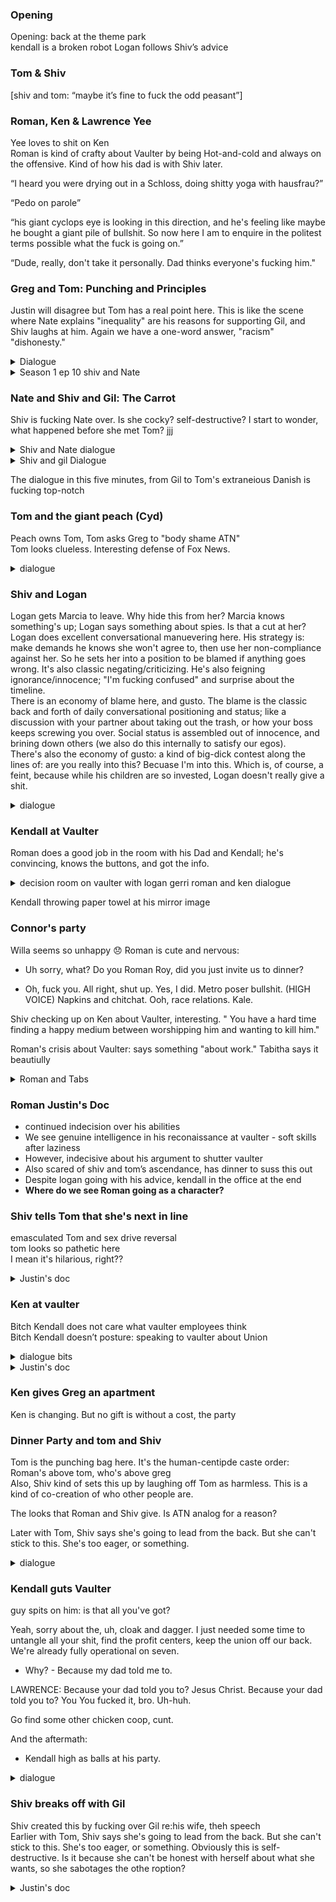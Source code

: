 ### Opening
Opening: back at the theme park  
kendall is a broken robot
Logan follows Shiv’s advice

### Tom & Shiv
[shiv and tom: “maybe it’s fine to fuck the odd peasant”]


### Roman, Ken & Lawrence Yee
Yee loves to shit on Ken  
Roman is kind of crafty about Vaulter by being Hot-and-cold and always on the offensive. Kind of how his dad is with Shiv later.  

“I heard you were drying out in a Schloss, doing shitty yoga with hausfrau?”  

“Pedo on parole”

 “his giant cyclops eye is looking in this direction, and he's feeling like maybe he bought a giant pile of bullshit. So now here I am to enquire in the politest terms possible what the fuck is going on.”

“Dude, really, don't take it personally.  Dad thinks everyone's fucking him."

### Greg and Tom: Punching and Principles
Justin will disagree but Tom has a real point here. This is like the scene where Nate explains "inequality" are his reasons for supporting Gil, and Shiv laughs at him. Again we have a one-word answer, "racism" "dishonesty." 
<details>
  <summary>Dialogue</summary>

**T:**  It's Logan's G-spot.  I can finger-bang him all night long.  I'm a direct direct report.  What? 

**G:**  Sure, just ATN? It's It's like - kind of against my principles.  

**T:**  Your principles? Greg, don't be an asshole. You don't have principles.

**G:**  Dude, ATN is a very toxic element in the culture.

**T:**  Oh, seriously? Okay, name me one principle that you have.

**G:**  I don't know, like, I'm against racism.

**T:**  Bullshit.  I'm against racism.  Everybody's against racism.  What else?

**G:**  Like, don't lie.  

**T:**  Fuck off.  

**G:**  Like, if you're the news, you--

**T:**  Fuck off!   That's your principle?   

**G:** Yeah, dude.  

**T:**  Greg, this is not fucking Charles Dickens world, okay? You don't go around talking about principles.  We're all trying to do the right thing, of course we are.  But come on, man! Man the fuck up!  

**G:** (MUTTERING) Okay, I am manned, man.

</details>

<details>
  <summary> Season 1 ep 10 shiv and Nate </summary>
  What was that text message you sent before? Some kind of anti-proposal? "I won't do it if you won't"?
  
  Look, I just spoke to Gil, and it sounds like, well, he thought he was being very subtle and all, but something has happened, and I wondered what the fuck that was.

Happened with what? 

In terms of burying whatever it is we know and not being afraid of ATN anymore.

Oh.  Well, that's an interesting perspective.

I brought you in.

What did I do? I'm gonna make him win.

He's gonna win anyway.

I might not agree.

Well, yeah, look, I don't want to play the bleeding heart here, but there is a reason I work with him, and it's because of inequality, and--

Oh! Inequality! Well, if you can't handle it, then fuck off.

Who are you? 

I'm Shiv fucking Roy.  And I'm gonna have two very grateful people the next president and my father.

</details>

### Nate and Shiv and Gil: The Carrot
Shiv is fucking Nate over. Is she cocky? self-destructive? I start to wonder, what happened before she met Tom?
jjj
<details>

<summary> Shiv and Nate dialogue </summary>
So did he actually even see my draft? Uh no.
In the end, I just thought the draft Kelly and I did had more, uh, goodness.
As in ? As in it had the quality of being good rather than the attributes of being shitty.
NATE: Um, just also re Kelly, little sidebar.
Can you not tell people about us? Oh, but there is no us.
Right.
but there was an us, and the problem is, my wife doesn't know about it.
Oh, but my husband absolutely does know about it, so I guess that's, what, it's your problem? We had the affair.
We didn't have the conversation about telling people we had the affair.
I'm sorry, Nate, did you want a conference call to discuss how to tell your wife we fucked? - (APPLAUSE) - 
</details>

<details>
 <summary> Shiv and gil Dialogue </summary>
 Great.
They're eating out of my ass crack.
Offered me use of the fucking jet on the weekend.
Uh, yeah, I mean, the legals are wonky and the optics are shitty, but (CHUCKLES) go ahead.
Look.
You don't look a gift Boeing in the teeth.
Right? Right? - No.
- I'll be so much fresher.
Excuse us for a second.
I just wanna Ma'am, listen.
Long road to travel and all of that, but the compass points to Pennsylvania Avenue.
I have to start thinking about appointments.
I'm thinking about Chief of Staff.
Uh Oh, wow.
- Yeah.
- (CHUCKLES) I mean, can you imagine the look of fear in their eyes when they see you coming at them? Those corpulent old white fucks.
- (CHUCKLES) - Huh? How's that for a carrot? Hm?

</details>


The dialogue in this five minutes, from Gil to Tom's extraneious Danish is fucking top-notch

### Tom and the giant peach (Cyd)
Peach owns Tom, Tom asks Greg to "body shame ATN"  
Tom looks clueless. Interesting defense of Fox News. 

<details> <summary> dialogue </summary>

So that's where we shape the debate.

Ooh, cool shit.  And I love the way the debate keeps on getting shaped like a burning cross.  (LAUGHS) 

You don't share our news values.  

Oh, I'm kidding.  I'm kidding.  I get it.  I'm from the Midwest.  You know, my mom's friend, Deb, weighs, like, 300 pounds, and she's pissed as fuck about practically everything, so, you know, trust me, I'm down.
I get it.  Besides, what Logan wants, Logan gets, right? 

Logan doesn't set our news agenda.  

Oh.  (LAUGHS) No, of course he doesn't.  I know, it's so weird, huh? He happens to own a news company and they say exactly what he thinks. 

If Logan had to tell me or any of my news editors what to run or what the angle was, we would be fucked.  That is not how it works.  This isn't mind control.  We hire people who want to work here.  and we serve a demographic of highly, highly intelligent viewers, who are really tired of being patronized elsewhere by latte-sipping douchebags with hundred-dollar haircuts.  You've got the cool job title, you've got freedom of movement.  Why don't you take a look somewhere more comfy? Entertainment?

    
    <br>


 Like, find the excess, okay? Find the extraneous Danish, the surfeit of stationary, the the lazy cleaner, the mail guy who walks slow.
Okay? Snuffle out waste, pig man.
Okay, I'll do the penthouse, you do the basement.

</details>


### Shiv and Logan
Logan gets Marcia to leave. Why hide this from her? Marcia knows something's up; Logan says something about spies. Is that a cut at her?  
Logan does excellent conversational manuevering here. His strategy is: make demands he knows she won't agree to, then use her non-compliance against her. So he sets her into a position to be blamed if anything goes wrong. It's also classic negating/criticizing. He's also feigning ignorance/innocence; "I'm fucking confused" and surprise about the timeline.  
There is an economy of blame here, and gusto. The blame is the classic back and forth of daily conversational positioning and status; like a discussion with your partner about taking out the trash, or how your boss keeps screwing you over.  Social status is assembled out of innocence, and brining down others (we also do this internally to satisfy our egos).  
There's also the economy of gusto: a kind of big-dick contest along the lines of: are you really into this? Becuase I'm into this. Which is, of course, a feint, because while his children are so invested, Logan doesn't really give a shit.   

<details> <summary> dialogue </summary>
(To Marcia): Can you check if Richard's turned off that fuckin' Alexa? Not just off, unplugged.  I've got enough spies after me without Bezos in here too.  Okay?   
Right.  
(FOOTSTEPS MOVING AWAY) LOGAN: So here's how I see it.  
Come in.  
Six months with Gerri, six months with Karl.  
Hong Kong for, say, another 12.  
Uh, Berlin, or London.  
Management training program for six.  
Come back, spend 12 months alongside me.  
And when you're ready, I'll step aside.  
Wow, Dad, that's a lot of months.  
It's an appropriate amount of months.  
Also, management training program? Roman's COO.  
You have a toddler with a hard-on for chief operating officer, and I'm going through a management training program? You're a young woman with no experience.  
A woman.  
That's a minus.  
Well, of course it's a fucking minus! I didn't make the world!  
SHIV: You make a small part of it.  
If that doesn't work for you, what does? 
That's a fucking That's a three-year timeline.   
Okay.  So why don't you come in tomorrow and spend the day with me? 
Oh, Jesus Christ, Dad.  
What?  
I need time, I I haven't even told Tom yet.  
- Tell him.  
- And there's Gil.  I have a job, I can't just come running to you.  
What is it, Siobhan, too slow or too fast? Because I'm fucking confused.  
Dad, I want this.  It's just about the process.  
Okay.  
SHIV: Okay? So you wanna get into it?  
Not now.  I'm busy.  Proxy statement.  You didn't give me any warning.  
- All right.  
- I mean, you know, tomorrow night could work? -
- Tomorrow? Uh (BLOWS RASPBERRY) Yeah, let me take a look.  
Oh, is that no good for you? 
I'm around.  - I'm excited.  
Mm-hmm.  Me too.   
I'll get back to you tomorrow - on the names for the board.  
- Mm-hmm.  
- Love you.  
- I love you.  
Goodnight.  
All right.  

</details>



### Kendall at Vaulter
Roman does a good job in the room with his Dad and Kendall; he's convincing, knows the buttons, and got the info. 
<details>
 <summary> decision room on vaulter with logan gerri roman and ken dialogue </summary>
KEN: Uh, ethos and culture are leading edge.
And, um, in my view, it's fixable.
It's funny how these fuck-ups always make the bottom line look fatter.
All they need is adults in the room.
Accounting team, analytics team, and, uh, investment.
We burn 50 million for a few years, we make it the best thing in the world.
Oh, is that all? Well, you always say "Gotta burn to turn."

LOGAN: Romulus, what's your read? 

You know, it's interesting, Dad, because I hear everything that he's saying, and it actually It almost sounds like a good pitch.  But I call bullshit.  I spent some time down there, and I'm just not seeing it.  Now, I don't know exactly what they're doing, but they're fakes.  Fucking beehives, almond milk, and "Take another week on that report, Matilda." It smells wrong, and they're hiding shit.  Speaking of hiding shit, I took a couple of their staffers out, I got them shitfaced, and apparently, they're looking to unionize, and fucking soon.

Logan: Oh, yeah? 

ROMAN: Pay transparency, bargaining rights.
Just nasty, tangly shit.  And it's not a body pit, whatever the fuck a body pit is.  It's a fucking muesli pit, and doesn't fit with our core, you know values.  So now I'm thinking we just shutter the fucker.

Close it? That's chunky.

Come I mean He doesn't know what he's talking about.  That's just insane.
Gerri: The write-down on that would be what? It's a bitter pill.

Come on, I mean, i i in the middle of a proxy fight when we've got Stewy and Sandy taking out full-page ads in the Journal attacking us for pissing capital up the wall? It It I mean, it makes us look weak.

No, it makes us look ruthless.  
And actually, I do know what I'm fucking talking about.
Dad, what the fuck are we doing? Show me the bloat anywhere else in this company.
Where is it? You show me.
Show me the waste that we're letting these fuckers get away with.
Fine, so we restructure them and we grow them ROMAN: I think if we don't shutter it, then we gut it.
We carve that shit like a pumpkin.
</details>

Kendall throwing paper towel at his mirror image  

### Connor's party
Willa seems so unhappy  😞
Roman is cute and nervous: 

- Uh sorry, what? Do you Roman Roy, did you just invite us to dinner? 

- Oh, fuck you.  All right, shut up.  Yes, I did.  Metro poser bullshit.  (HIGH VOICE) Napkins and chitchat.  Ooh, race relations.  Kale.


Shiv checking up on Ken about Vaulter, interesting.  " You have a hard time finding a happy medium between worshipping him and wanting to kill him."

Roman's crisis about Vaulter: says something "about work." Tabitha says it beautiully
<details> <summary> Roman and Tabs </summary>
R: The Vaulter thing.  
TABITHA: Mm.  
Gutting it.  
R: What if it's the wrong thing? I thought your dad agreed with you? Uh, yeah, he did.  And now they're doing it.  They're actually doing the thing that I said.  
TABITHA: Fuck.  Think maybe you just did your job.  Shall we get some more champagne?   
R: I mean It could be right.  It might not be, but it could be.  
R: Maybe I'm smart.  
T: Sure.  Maybe.  You did a thing.  Mazel tov.  

</details>

### Roman Justin's Doc
- continued indecision over his abilities
- We see genuine intelligence in his reconaissance at vaulter - soft skills after laziness
- However, indecisive about his argument to shutter vaulter
- Also scared of shiv and tom’s ascendance, has dinner to suss this out
- Despite logan going with his advice, kendall in the office at the end
- **Where do we see Roman going as a character?**

### Shiv tells Tom that she's next in line
emasculated Tom and sex drive reversal   
tom looks so pathetic here  
I mean it's hilarious, right??  

<details> <summary> Justin's doc </summary>

Shiv and Tom Relationship

Shiv finally reveals truth about the position to Tom

Macfadden does a great job acting someone clearly dismayed who is hiding it

Enjoy the two conversations and how the libido changes

Why Tom wants to have sex in the morning but not evening is obvious, but why does shiv change in the reverse?  What does this tell us about her character?

Tom takes over at fox news and basically just wants to cut costs in the short term to make a name for himself

Fox news lady cyd peach, latte liberals

Go to dinner with Roman/Shiv and Tom snaps at Shiv as they continue to treat him like a peasant/2nd class/garbage “look like a divorce attorney from the twin cities”

**Clearly there is tension on Tom’s side that is bubbling up.  Where do we see this relationship going?**
</details>

### Ken at vaulter
Bitch Kendall does not care what vaulter employees think  
Bitch Kendall  doesn’t posture: speaking to vaulter about Union

<details>
<summary> dialogue bits </summary>

YEE: I hear your brother's running for president.  Maybe we should get him here.  He seems like the the serious one.

</details>

<details> <summary> Justin's doc </summary>

Investigate vaulter, then strip it for parts despite Kendall’s reluctance

Was genuinely surprised by Ken’s deception, thought he might be playing his dad (though really I shouldn’t have been)

It was great, continues to be dead eyed, subservient, addicted, but badass like when he gets spit on, enjoyed his comeuppance calling lawrence a cunt (Go find another chicken coop, cunt), him saying “I can take it”

Genuinely enjoyed watching a bunch of people get fired

Logan both enjoys making Ken gut Vaulter and is proud of the work that he does, rewards him despite it being Roman’s idea

Like how kendall looks out window, reacts - frozen, happy

</details> 

### Ken gives Greg an apartment
Ken is changing. But no gift is without a cost, the party

### Dinner Party and tom and Shiv
Tom is the punching bag here. It's the human-centipde caste order: Roman's above tom, who's above greg  
Also, Shiv kind of sets this up by laughing off Tom as harmless. This is a kind of co-creation of who other people are.  

The looks that Roman and Shiv give. Is ATN analog for a reason?  

Later with Tom, Shiv says she's going to lead from the back. But she can't stick to this. She's too eager, or something. 

<details> <summary> dialogue </summary>
OUTSIDE:  
Shiv, should I be worried about Tom? (SHIV LAUGHING) Tom? No, you don't need to be worried about Tom.
Okay.
All right.

INSIDE:  
How's news, Tom? Challenging.
Tough row to hoe, but, you know think I see a way out.
- It's good, yeah.
- ROMAN: Yeah? A way out.
Good for you, man.
So what is it, this way out? Oh, it's early days, and I Yeah.
I haven't even discussed it with Logan yet, but Oh, so it's a secret? That's fucking exciting.
When are you gonna tell him, at the sleepover? Well, um, no.
We're-looking in Well, I'm looking into digitizing ATN.
Like, a total overhaul of the of the legacy analog infrastructure.
Yeah.
Making a lot of productivity gains as well, so I think your dad will be pretty pleased.
Fuckin' A.
Look at the corn-feeder.
Going all synergies and shit.
- Yeah.
- ROMAN: Nice.
Worth a shot.
Thanks, man.
Where do you buy your suits, by the way, Tom? Like, maybe that's why I'm just not moving as fast as you.
I just don't have that, like, boxy, corporate look.
Right? I mean, I'm sorry, but, like, what the fuck? You look like a Transformer.
Like, wh what's wrong with your body, man? Rome, come on.
There's nothing wrong with his body, it's just fuckin' suits.
What? Come on, we we've laughed about it before.
- ROMAN: You have? - Yeah.
He's thrifty, and he has the worst taste in suits.
Totally has terrible Ta You look like a divorce attorney from the Twin Cities.
It's partly the walk.
It's like a real - ROMAN: Robot? - No, agricultural walk.
(ROMAN AND TABITHA LAUGH) Agricultural walk! You know, I tried to get, uh, one of his suits tailored - by the guy that Dad uses.
- ROMAN: Mm-hmm.
- But he just looked so, like - Hey, Shiv? Fuck off.

<br>

So, I'm probably just gonna sleep in the guest room so I don't keep you awake.

SHIV: Uh, are you kidding me? 

TOM: What? We'll both sleep better.

SHIV: Tom.
Come on.
We've just We've gotten tangled up, okay? Honey, you're the only one I can talk to about this stuff.
I need you.

- Now, I have a choice - TOM: Mm-hmm.
to make.
It's either Gil, or it's Dad.
And it's a bit of a headfuck.

</details>




### Kendall guts Vaulter

guy spits on him: is that all you've got?  

 Yeah, sorry about the, uh, cloak and dagger.  I just needed some time to untangle all your shit, find the profit centers, keep the union off our back.  We're already fully operational on seven.
- Why? - Because my dad told me to.

LAWRENCE: Because your dad told you to? Jesus Christ.  Because your dad told you to? You You fucked it, bro.  Uh-huh.

Go find some other chicken coop, cunt.

And the aftermath: 
- Kendall high as balls at his party. 
<details>  <summary> dialogue </summary>

No, dude, exactly.
Listen, Ken, I was, uh, super wiped and I My legs are just killing me.
And my lower back.
So do you think you could maybe bring the party up to yours? - Up to mine? - Up to your place.
Yeah, I don't think so, Greg.
You know, I'm just, like I'm looking for pussy like a fuckin' techno Gatsby.
Hell yeah! That's Hell yeah, man.
Um There's also some of your acquaintances are maybe humping in my bedroom? If you c Or Can talk to them
I need to test the hamstrings But no paps.
I don't need another shot of me looking like a used dick.

</details>



### Shiv breaks off with Gil
Shiv created this by fucking over Gil re:his wife, theh speech  
Earlier with Tom, Shiv says she's going to lead from the back. But she can't stick to this. She's too eager, or something. 
Obviously this is self-destructive. Is it because she can't be honest with herself about what she wants, so she sabotages the othe roption?

<details> <summary> Justin's doc </summary>
Tom’s advice seems legitimately smart - keep one foot in both places because logan could easily fuck you over (of course, it’s also the one piece of advice that most benefits him).  Also, chief of staff is arguably a more powerful job.
**However, she doesn’t go with it, and needlessly venomously snaps at gil over the hand washing comment Why did she do this, needlessly sabotage her relationship with gil?**
**Was this her plan, or a genuine fuckup?  And if it was planned, why did she do it?  Specifically to just reject tom’s advice?  Out of anger at nate, who she is needleslly fucking over with the cheating?  Makes no sense.  Thrill of fighting against father no longer there?**

**What do we think the consequences of her decision to fuck over / burn a bridge with bernie sanders will be?

For her? For bernie sanders?  For nate?  For way star royco?**

Shiv advises her Dad, wins out 

They talk at his penthouse, tells marcia to go away

100% sure with his 3.5 year plan that he is fucking with her
</summary>
### Kendall's aftermath

- Logan makes Kendall his #1, Roman hates it
- Kendall steals batteries and throws them away 

from the after-show commentary: 
- It's interesting to me that he's been through a tragedy, he's in this submissive relationship with his dad, but maybe there's some freedoms you get with being submissive, too.  And that you can do some tough stuff if you feel like you're not responsible anymore.

Is his new freedom a new resilience, or the lull of irresponsibility?

**How do you think Ken’s addiction will continue to play out?**

**Lawrence: - Is fucking him over a problem?  Will he align with Stewy and Sandy now?** 

**Why does Kendall steal the batteries?  What does this reveal about his character?  Something about relationship with Logan?  A reaction to not having power / control?** 

